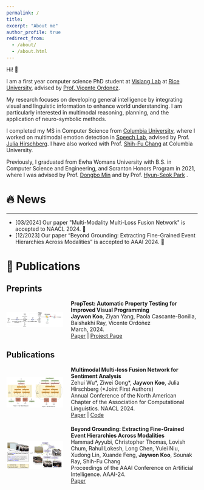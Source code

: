 ```yaml
---
permalink: /
title: 
excerpt: "About me"
author_profile: true
redirect_from: 
  - /about/
  - /about.html
---
```


Hi! 👋

I am a first year computer science PhD student at [Vislang Lab](https://vislang.ai/) at [Rice University](https://csweb.rice.edu/), advised by [Prof. Vicente Ordonez](https://www.cs.rice.edu/~vo9/).

My research focuses on developing general intelligence by integrating visual and linguistic information to enhance world understanding. I am particularly interested in multimodal reasoning, planning, and the application of neuro-symbolic methods.

I completed my MS in Computer Science from [Columbia University](https://www.cs.columbia.edu/), where I worked on multimodal emotion detection in [Speech Lab](http://www.cs.columbia.edu/speech/lab.cgi), advised by Prof. [Julia Hirschberg](http://www.cs.columbia.edu/~julia/). I have also worked with Prof. [Shih-Fu Chang](https://www.ee.columbia.edu/~sfchang/) at Columbia University.

Previously, I graduated from Ewha Womans University with B.S. in Computer Science and Engineering, and Scranton Honors Program in 2021, where I was advised by Prof. [Dongbo Min](http://cvl.ewha.ac.kr/) and by Prof. [Hyun-Seok Park](http://www.ewha.ac.kr/ewha/professor/info.do?mode=view&pId=xPCsLydiqzj%2FKdbYExXJKg%3D%3D) .

🔥 News
======
-----------
- [03/2024] Our paper "Multi-Modality Multi-Loss Fusion Network" is accepted to NAACL 2024. 🎉
- [12/2023] Our paper “Beyond Grounding: Extracting Fine-Grained Event Hierarchies Across Modalities” is accepted to AAAI 2024. 🎉


📝 Publications
============

Preprints
---------
<div style="display: flex; align-items: center; margin-bottom: 20px;">
    <img src="images/PropTest.png" alt="Preprint Image" style="width: 150px; margin-right: 20px;">
    <div>
        <strong>PropTest: Automatic Property Testing for Improved Visual Programming</strong><br>
         <strong>Jaywon Koo</strong>, Ziyan Yang, Paola Cascante-Bonilla, Baishakhi Ray, Vicente Ordóñez<br>
        March, 2024.<br>
        <a href="https://arxiv.org/abs/2403.16921">Paper</a> | <a href="https://jaywonkoo17.github.io/PropTest/">Project Page</a>
    </div>
</div>

Publications
------------
<div style="display: flex; align-items: center; margin-bottom: 20px;">
    <img src="images/Sentiment_Analysis.png" alt="Publication Image" style="width: 150px; margin-right: 20px;">
    <div>
        <strong>Multimodal Multi-loss Fusion Network for Sentiment Analysis</strong><br>
        Zehui Wu*, Ziwei Gong*, <strong>Jaywon Koo</strong>, Julia Hirschberg (*Joint First Authors)<br>
        Annual Conference of the North American Chapter of the Association for Computational Linguistics. NAACL 2024.<br>
        <a href="https://arxiv.org/abs/2308.00264v4">Paper</a> | <a href="https://github.com/zehuiwu/MMML">Code</a>
    </div>
</div>

<div style="display: flex; align-items: center; margin-bottom: 20px;">
    <img src="images/Beyond_Grounding.png" alt="Publication Image" style="width: 150px; margin-right: 20px;">
    <div>
        <strong>Beyond Grounding: Extracting Fine-Grained Event Hierarchies Across Modalities</strong><br>
        Hammad Ayyubi, Christopher Thomas, Lovish Chum, Rahul Lokesh, Long Chen, Yulei Niu, 
        Xudong Lin, Xuande Feng, <strong>Jaywon Koo</strong>, Sounak Ray, Shih-Fu Chang<br>
        Proceedings of the AAAI Conference on Artificial Intelligence. AAAI-24.<br>
        <a href="https://web3.arxiv.org/abs/2206.07207">Paper</a>
    </div>
</div>

